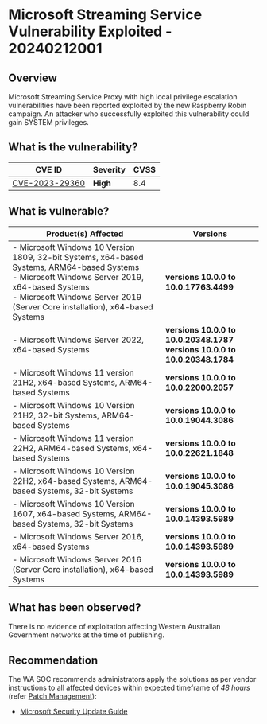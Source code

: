 # Microsoft Streaming Service Vulnerability Exploited - 20240212001

## Overview

Microsoft Streaming Service Proxy with high local privilege escalation vulnerabilities have been reported exploited by the new Raspberry Robin campaign. An attacker who successfully exploited this vulnerability could gain SYSTEM privileges.

## What is the vulnerability?

| CVE ID                                                            | Severity | CVSS |
| ----------------------------------------------------------------- | -------- | ---- |
| [CVE-2023-29360](https://nvd.nist.gov/vuln/detail/CVE-2023-29360) | **High** | 8.4  |

## What is vulnerable?

| Product(s) Affected                                                                                                                                                                                                                     | Versions                                                                            |
| --------------------------------------------------------------------------------------------------------------------------------------------------------------------------------------------------------------------------------------- | ----------------------------------------------------------------------------------- |
| - Microsoft Windows 10 Version 1809, 32-bit Systems, x64-based Systems, ARM64-based Systems  <br/>- Microsoft Windows Server 2019, x64-based Systems <br/>- Microsoft Windows Server 2019 (Server Core installation), x64-based Systems | **versions 10.0.0 to 10.0.17763.4499**                                              |
| - Microsoft Windows Server 2022, x64-based Systems                                                                                                                                                                                      | **versions 10.0.0 to 10.0.20348.1787** <br/> **versions 10.0.0 to 10.0.20348.1784** |
| - Microsoft Windows 11 version 21H2, x64-based Systems, ARM64-based Systems                                                                                                                                                             | **versions 10.0.0 to 10.0.22000.2057**                                              |
| - Microsoft Windows 10 Version 21H2, 32-bit Systems, ARM64-based Systems                                                                                                                                                                | **versions 10.0.0 to 10.0.19044.3086**                                              |
| - Microsoft Windows 11 version 22H2, ARM64-based Systems, x64-based Systems                                                                                                                                                             | **versions 10.0.0 to 10.0.22621.1848**                                              |
| - Microsoft Windows 10 Version 22H2, x64-based Systems, ARM64-based Systems, 32-bit Systems                                                                                                                                             | **versions 10.0.0 to 10.0.19045.3086**                                              |
| - Microsoft Windows 10 Version 1607, x64-based Systems, ARM64-based Systems, 32-bit Systems                                                                                                                                             | **versions 10.0.0 to 10.0.14393.5989**                                              |
| - Microsoft Windows Server 2016, x64-based Systems                                                                                                                                                                                      | **versions 10.0.0 to 10.0.14393.5989**                                              |
| - Microsoft Windows Server 2016 (Server Core installation), x64-based Systems                                                                                                                                                           | **versions 10.0.0 to 10.0.14393.5989**                                              |

## What has been observed?

There is no evidence of exploitation affecting Western Australian Government networks at the time of publishing.

## Recommendation

The WA SOC recommends administrators apply the solutions as per vendor instructions to all affected devices within expected timeframe of *48 hours* (refer [Patch Management](../guidelines/patch-management.md)):

- [Microsoft Security Update Guide](https://msrc.microsoft.com/update-guide/vulnerability/CVE-2023-29360)
